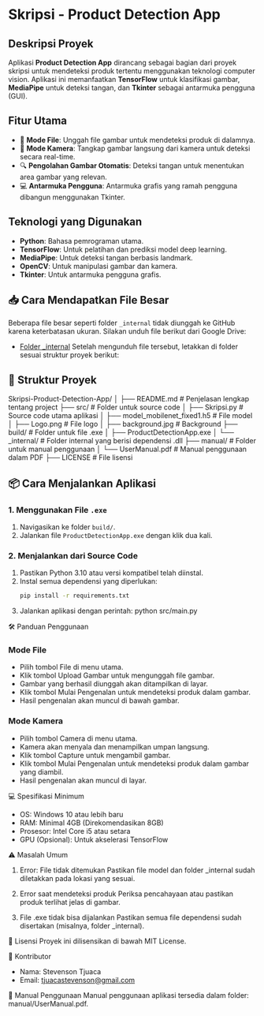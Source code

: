# Skripsi - Product Detection App

## Deskripsi Proyek
Aplikasi **Product Detection App** dirancang sebagai bagian dari proyek skripsi untuk mendeteksi produk tertentu menggunakan teknologi computer vision. Aplikasi ini memanfaatkan **TensorFlow** untuk klasifikasi gambar, **MediaPipe** untuk deteksi tangan, dan **Tkinter** sebagai antarmuka pengguna (GUI).


## Fitur Utama
- 📂 **Mode File**: Unggah file gambar untuk mendeteksi produk di dalamnya.
- 📸 **Mode Kamera**: Tangkap gambar langsung dari kamera untuk deteksi secara real-time.
- 🔍 **Pengolahan Gambar Otomatis**: Deteksi tangan untuk menentukan area gambar yang relevan.
- 💻 **Antarmuka Pengguna**: Antarmuka grafis yang ramah pengguna dibangun menggunakan Tkinter.

## Teknologi yang Digunakan
- **Python**: Bahasa pemrograman utama.
- **TensorFlow**: Untuk pelatihan dan prediksi model deep learning.
- **MediaPipe**: Untuk deteksi tangan berbasis landmark.
- **OpenCV**: Untuk manipulasi gambar dan kamera.
- **Tkinter**: Untuk antarmuka pengguna grafis.

## 📥 Cara Mendapatkan File Besar
Beberapa file besar seperti folder `_internal` tidak diunggah ke GitHub karena keterbatasan ukuran. Silakan unduh file berikut dari Google Drive:
- [Folder _internal](https://drive.google.com/drive/folders/1zyFqBbZv1z9fXSConalnXiVDJ0QYrt4c?usp=sharing)
Setelah mengunduh file tersebut, letakkan di folder sesuai struktur proyek berikut:


## 📂 Struktur Proyek
Skripsi-Product-Detection-App/ │ ├── README.md # Penjelasan lengkap tentang project ├── src/ # Folder untuk source code │ ├── Skripsi.py # Source code utama aplikasi │ ├── model_mobilenet_fixed1.h5 # File model │ ├── Logo.png # File logo │ ├── background.jpg # Background ├── build/ # Folder untuk file .exe │ ├── ProductDetectionApp.exe │ └── _internal/ # Folder internal yang berisi dependensi .dll ├── manual/ # Folder untuk manual penggunaan │ └── UserManual.pdf # Manual penggunaan dalam PDF ├── LICENSE # File lisensi

## 📦 Cara Menjalankan Aplikasi

### 1. Menggunakan File `.exe`
1. Navigasikan ke folder `build/`.
2. Jalankan file `ProductDetectionApp.exe` dengan klik dua kali.

### 2. Menjalankan dari Source Code
1. Pastikan Python 3.10 atau versi kompatibel telah diinstal.
2. Instal semua dependensi yang diperlukan:
   ```bash
   pip install -r requirements.txt
3. Jalankan aplikasi dengan perintah:
    python src/main.py

🛠️ Panduan Penggunaan
### Mode File
- Pilih tombol File di menu utama.
- Klik tombol Upload Gambar untuk mengunggah file gambar.
- Gambar yang berhasil diunggah akan ditampilkan di layar.
- Klik tombol Mulai Pengenalan untuk mendeteksi produk dalam gambar.
- Hasil pengenalan akan muncul di bawah gambar.

### Mode Kamera
- Pilih tombol Camera di menu utama.
- Kamera akan menyala dan menampilkan umpan langsung.
- Klik tombol Capture untuk mengambil gambar.
- Klik tombol Mulai Pengenalan untuk mendeteksi produk dalam gambar yang diambil.
- Hasil pengenalan akan muncul di layar.

💻 Spesifikasi Minimum
- OS: Windows 10 atau lebih baru
- RAM: Minimal 4GB (Direkomendasikan 8GB)
- Prosesor: Intel Core i5 atau setara
- GPU (Opsional): Untuk akselerasi TensorFlow

⚠️ Masalah Umum
1. Error: File tidak ditemukan
Pastikan file model dan folder _internal sudah diletakkan pada lokasi yang sesuai.

2. Error saat mendeteksi produk
Periksa pencahayaan atau pastikan produk terlihat jelas di gambar.

3. File .exe tidak bisa dijalankan
Pastikan semua file dependensi sudah disertakan (misalnya, folder _internal).

📜 Lisensi
Proyek ini dilisensikan di bawah MIT License.

👤 Kontributor
- Nama: Stevenson Tjuaca
- Email: tjuacastevenson@gmail.com

📘 Manual Penggunaan
Manual penggunaan aplikasi tersedia dalam folder:
manual/UserManual.pdf.
